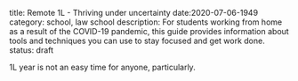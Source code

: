 title: Remote 1L - Thriving under uncertainty 
date:2020-07-06-1949
category: school, law school
description: For students working from home as a result of the COVID-19 pandemic, this guide provides information about tools and techniques you can use to stay focused and get work done.
status: draft 

<!-- Insert Image Here -->

1L year is not an easy time for anyone, particularly. 
